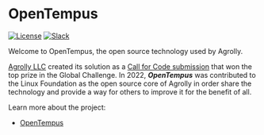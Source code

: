 # OpenTempus

[![License](https://img.shields.io/badge/License-Apache2-blue.svg)](https://www.apache.org/licenses/LICENSE-2.0) [![Slack](https://img.shields.io/static/v1?label=Slack&message=%23opentempus&color=blue)](https://callforcode.org/slack)

Welcome to OpenTempus, the open source technology used by Agrolly.

[Agrolly LLC](https://agrolly-web.mybluemix.net/) created its solution as a [Call for Code submission](https://developer.ibm.com/callforcode/solutions/agrolly/) that won the top prize in the Global Challenge. In 2022, **_OpenTempus_** was contributed to the Linux Foundation as the open source core of Agrolly in order share the technology and provide a way for others to improve it for the benefit of all.

Learn more about the project:

- [OpenTempus](https://www.opentempus.com/)
